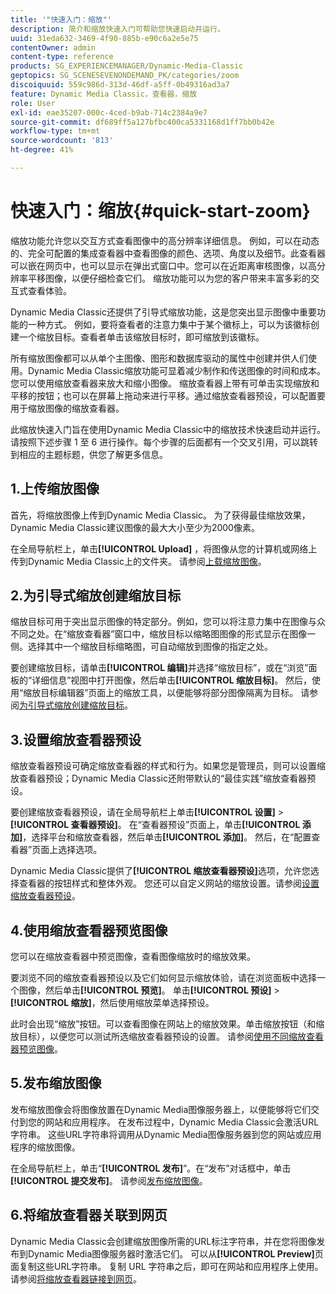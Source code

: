 ```yaml
---
title: '"快速入门：缩放"'
description: 简介和缩放快速入门可帮助您快速启动并运行。
uuid: 31eda632-3469-4f90-885b-e90c6a2e5e75
contentOwner: admin
content-type: reference
products: SG_EXPERIENCEMANAGER/Dynamic-Media-Classic
geptopics: SG_SCENESEVENONDEMAND_PK/categories/zoom
discoiquuid: 559c986d-313d-46df-a5ff-0b49316ad3a7
feature: Dynamic Media Classic，查看器，缩放
role: User
exl-id: eae35207-000c-4ced-b9ab-714c2384a9e7
source-git-commit: df689ff5a127bfbc400ca5331168d1ff7bb0b42e
workflow-type: tm+mt
source-wordcount: '813'
ht-degree: 41%

---
```


# 快速入门：缩放{#quick-start-zoom}

缩放功能允许您以交互方式查看图像中的高分辨率详细信息。 例如，可以在动态的、完全可配置的集成查看器中查看图像的颜色、选项、角度以及细节。此查看器可以嵌在网页中，也可以显示在弹出式窗口中。您可以在近距离审核图像，以高分辨率平移图像，以便仔细检查它们。 缩放功能可以为您的客户带来丰富多彩的交互式查看体验。

Dynamic Media Classic还提供了引导式缩放功能，这是您突出显示图像中重要功能的一种方式。 例如，要将查看者的注意力集中于某个徽标上，可以为该徽标创建一个缩放目标。查看者单击该缩放目标时，即可缩放到该徽标。

所有缩放图像都可以从单个主图像、图形和数据库驱动的属性中创建并供人们使用。Dynamic Media Classic缩放功能可显着减少制作和传送图像的时间和成本。 您可以使用缩放查看器来放大和缩小图像。 缩放查看器上带有可单击实现缩放和平移的按钮；也可以在屏幕上拖动来进行平移。通过缩放查看器预设，可以配置要用于缩放图像的缩放查看器。

此缩放快速入门旨在使用Dynamic Media Classic中的缩放技术快速启动并运行。 请按照下述步骤 1 至 6 进行操作。每个步骤的后面都有一个交叉引用，可以跳转到相应的主题标题，供您了解更多信息。

## 1.上传缩放图像

首先，将缩放图像上传到Dynamic Media Classic。 为了获得最佳缩放效果，Dynamic Media Classic建议图像的最大大小至少为2000像素。

在全局导航栏上，单击&#x200B;**[!UICONTROL Upload]** ，将图像从您的计算机或网络上传到Dynamic Media Classic上的文件夹。 请参阅[上载缩放图像](uploading-zoom-images.md#uploading_zoom_images)。

## 2.为引导式缩放创建缩放目标

缩放目标可用于突出显示图像的特定部分。例如，您可以将注意力集中在图像与众不同之处。在“缩放查看器”窗口中，缩放目标以缩略图图像的形式显示在图像一侧。选择其中一个缩放目标缩略图，可自动缩放到图像的指定之处。

要创建缩放目标，请单击&#x200B;**[!UICONTROL 编辑]**&#x200B;并选择“缩放目标”，或在“浏览”面板的“详细信息”视图中打开图像，然后单击&#x200B;**[!UICONTROL 缩放目标]**。 然后，使用“缩放目标编辑器”页面上的缩放工具，以便能够将部分图像隔离为目标。 请参阅[为引导式缩放创建缩放目标](creating-zoom-targets-guided-zoom.md#creating_zoom_targets_for_guided_zoom)。

## 3.设置缩放查看器预设

缩放查看器预设可确定缩放查看器的样式和行为。如果您是管理员，则可以设置缩放查看器预设；Dynamic Media Classic还附带默认的“最佳实践”缩放查看器预设。

要创建缩放查看器预设，请在全局导航栏上单击&#x200B;**[!UICONTROL 设置]** > **[!UICONTROL 查看器预设]**。 在“查看器预设”页面上，单击&#x200B;**[!UICONTROL 添加]**，选择平台和缩放查看器，然后单击&#x200B;**[!UICONTROL 添加]**。 然后，在“配置查看器”页面上选择选项。

Dynamic Media Classic提供了&#x200B;**[!UICONTROL 缩放查看器预设]**&#x200B;选项，允许您选择查看器的按钮样式和整体外观。 您还可以自定义网站的缩放设置。请参阅[设置缩放查看器预设](setting-zoom-viewer-presets.md#setting_up_zoom_viewer_presets)。

## 4.使用缩放查看器预览图像

您可以在缩放查看器中预览图像，查看图像缩放时的缩放效果。

要浏览不同的缩放查看器预设以及它们如何显示缩放体验，请在浏览面板中选择一个图像，然后单击&#x200B;**[!UICONTROL 预览]**。 单击&#x200B;**[!UICONTROL 预设]** > **[!UICONTROL 缩放]**，然后使用缩放菜单选择预设。

此时会出现“缩放”按钮。可以查看图像在网站上的缩放效果。单击缩放按钮（和缩放目标），以便您可以测试所选缩放查看器预设的设置。 请参阅[使用不同缩放查看器预览图像](previewing-image-assets-different-zoom.md#previewing_image_assets_with_different_zoom_viewers)。

## 5.发布缩放图像

发布缩放图像会将图像放置在Dynamic Media图像服务器上，以便能够将它们交付到您的网站和应用程序。 在发布过程中，Dynamic Media Classic会激活URL字符串。 这些URL字符串将调用从Dynamic Media图像服务器到您的网站或应用程序的缩放图像。

在全局导航栏上，单击“**[!UICONTROL 发布]**”。在“发布”对话框中，单击&#x200B;**[!UICONTROL 提交发布]**。 请参阅[发布缩放图像](publishing-zoom-images.md#publishing_zoom_images)。

## 6.将缩放查看器关联到网页

Dynamic Media Classic会创建缩放图像所需的URL标注字符串，并在您将图像发布到Dynamic Media图像服务器时激活它们。 可以从&#x200B;**[!UICONTROL Preview]**&#x200B;页面复制这些URL字符串。 复制 URL 字符串之后，即可在网站和应用程序上使用。请参阅[将缩放查看器链接到网页](linking-zoom-viewers-web-pages.md#linking_zoom_viewers_to_your_web_pages)。
